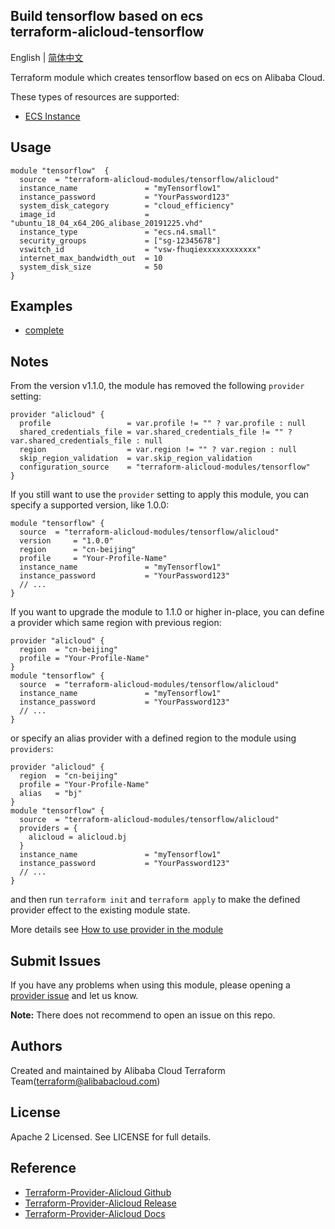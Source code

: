 Build tensorflow based on ecs  
terraform-alicloud-tensorflow
-----------------------------

English | [简体中文](https://github.com/terraform-alicloud-modules/terraform-alicloud-tensorflow/blob/master/README-CN.md)

Terraform module which creates tensorflow based on ecs on Alibaba Cloud. 

These types of resources are supported:

* [ECS Instance](https://www.terraform.io/docs/providers/alicloud/r/instance.html)

## Usage

```hcl
module "tensorflow"  {
  source  = "terraform-alicloud-modules/tensorflow/alicloud"   
  instance_name               = "myTensorflow1"
  instance_password           = "YourPassword123"
  system_disk_category        = "cloud_efficiency"
  image_id                    = "ubuntu_18_04_x64_20G_alibase_20191225.vhd"
  instance_type               = "ecs.n4.small"
  security_groups             = ["sg-12345678"]
  vswitch_id                  = "vsw-fhuqiexxxxxxxxxxxx"
  internet_max_bandwidth_out  = 10
  system_disk_size            = 50
}
```

## Examples

* [complete](https://github.com/terraform-alicloud-modules/terraform-alicloud-ecs-instance/tree/master/examples/complete)

## Notes
From the version v1.1.0, the module has removed the following `provider` setting:

```hcl
provider "alicloud" {
  profile                 = var.profile != "" ? var.profile : null
  shared_credentials_file = var.shared_credentials_file != "" ? var.shared_credentials_file : null
  region                  = var.region != "" ? var.region : null
  skip_region_validation  = var.skip_region_validation
  configuration_source    = "terraform-alicloud-modules/tensorflow"
}
```

If you still want to use the `provider` setting to apply this module, you can specify a supported version, like 1.0.0:

```hcl
module "tensorflow" {
  source  = "terraform-alicloud-modules/tensorflow/alicloud"
  version     = "1.0.0"
  region      = "cn-beijing"
  profile     = "Your-Profile-Name"
  instance_name               = "myTensorflow1"
  instance_password           = "YourPassword123"
  // ...
}
```

If you want to upgrade the module to 1.1.0 or higher in-place, you can define a provider which same region with
previous region:

```hcl
provider "alicloud" {
  region  = "cn-beijing"
  profile = "Your-Profile-Name"
}
module "tensorflow" {
  source  = "terraform-alicloud-modules/tensorflow/alicloud"
  instance_name               = "myTensorflow1"
  instance_password           = "YourPassword123"
  // ...
}
```
or specify an alias provider with a defined region to the module using `providers`:

```hcl
provider "alicloud" {
  region  = "cn-beijing"
  profile = "Your-Profile-Name"
  alias   = "bj"
}
module "tensorflow" {
  source  = "terraform-alicloud-modules/tensorflow/alicloud"
  providers = {
    alicloud = alicloud.bj
  }
  instance_name               = "myTensorflow1"
  instance_password           = "YourPassword123"
  // ...
}
```

and then run `terraform init` and `terraform apply` to make the defined provider effect to the existing module state.

More details see [How to use provider in the module](https://www.terraform.io/docs/language/modules/develop/providers.html#passing-providers-explicitly)

Submit Issues
-------------
If you have any problems when using this module, please opening a [provider issue](https://github.com/terraform-providers/terraform-provider-alicloud/issues/new) and let us know.

**Note:** There does not recommend to open an issue on this repo.

Authors
-------
Created and maintained by Alibaba Cloud Terraform Team(terraform@alibabacloud.com)

License
----
Apache 2 Licensed. See LICENSE for full details.

Reference
---------
* [Terraform-Provider-Alicloud Github](https://github.com/terraform-providers/terraform-provider-alicloud)
* [Terraform-Provider-Alicloud Release](https://releases.hashicorp.com/terraform-provider-alicloud/)
* [Terraform-Provider-Alicloud Docs](https://www.terraform.io/docs/providers/alicloud/index.html)

